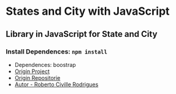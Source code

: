 # States and City with JavaScript #
## Library in JavaScript for State and City ##
### Install Dependences: `npm install` ###
* Dependences: boostrap
* [Origin Project](https://code.google.com/archive/p/cidades-estados-js/)
* [Origin Repositorie](https://github.com/robertocr/cidades-estados-js)
* [Autor - Roberto Civille Rodrigues](https://github.com/robertocr)